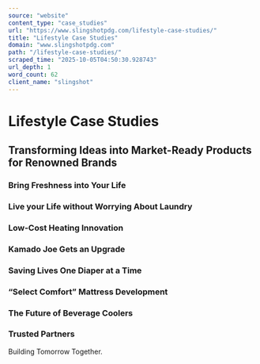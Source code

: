 ```yaml
---
source: "website"
content_type: "case_studies"
url: "https://www.slingshotpdg.com/lifestyle-case-studies/"
title: "Lifestyle Case Studies"
domain: "www.slingshotpdg.com"
path: "/lifestyle-case-studies/"
scraped_time: "2025-10-05T04:50:30.928743"
url_depth: 1
word_count: 62
client_name: "slingshot"
---
```


# Lifestyle Case Studies

## Transforming Ideas into Market-Ready Products for Renowned Brands

### Bring Freshness into Your Life

### Live your Life without Worrying About Laundry

### Low-Cost Heating Innovation

### Kamado Joe Gets an Upgrade

### Saving Lives One Diaper at a Time

### “Select Comfort” Mattress Development

### The Future of Beverage Coolers

### Trusted Partners

Building Tomorrow Together.